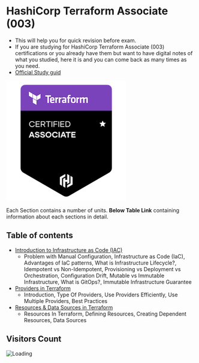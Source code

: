 # HashiCorp Terraform Associate (003)

- This will help you for quick revision before exam.
- If you are studying for HashiCorp Terraform Associate (003) certifications or you already have them but want to have digital notes of what you studied, here it is and you can come back as many times as you need.
- [Official Study guid](https://www.hashicorp.com/certification/terraform-associate)

![terraform](./images/terraform.png)

Each Section contains a number of units. **Below Table Link** containing information about each sections in detail.

## Table of contents

- [Introduction to Infrastructure as Code (IAC)](/sections/Infrastructure-as-code.md)
  - Problem with Manual Configuration, Infrastructure as Code (IaC), Advantages of IaC patterns, What is Infrastructure Lifecycle?, Idempotent vs Non-Idempotent, Provisioning vs Deployment vs Orchestration, Configuration Drift, Mutable vs Immutable Infrastructure, What is GitOps?, Immutable Infrastructure Guarantee
- [Providers in Terraform](/sections/providers-in-terraform.md)
  - Introduction, Type Of Providers, Use Providers Efficiently, Use Multiple Providers, Best Practices
- [Resources & Data Sources in Terraform](/sections/resources-and-data-sources.md)
  - Resources In Terraform, Defining Resources, Creating Dependent Resources, Data Sources

## Visitors Count

<img align="left" src = "https://profile-counter.glitch.me/Nirav-HashiCorp-Terraform-Associate/count.svg" alt ="Loading">
